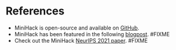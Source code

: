 # References

- MiniHack is open-source and available on [GitHub](https://github.com/facebookresearch/minihack).
- MiniHack has been featured in the following [blogpost](https://github.com/facebookresearch/minihack). #FIXME
- Check out the MiniHack [NeurIPS 2021 paper](https://arxiv.org/). #FIXME